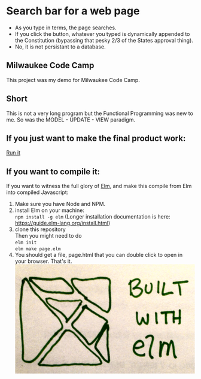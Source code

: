 # Search bar for a web page
* As you type in terms, the page searches. 
* If you click the button, whatever you typed is dynamically appended to the Constitution (bypassing that pesky 2/3 of the States approval thing). 
* No, it is not persistant to a database.
## Milwaukee Code Camp
This project was my demo for Milwaukee Code Camp. 
## Short
This is not a very long program but the Functional Programming was new to me.  So was the MODEL - UPDATE - VIEW paradigm.
## If you just want to make the final product work:
[Run it](http://littlefurnace.com/elm/index.html)
## If you want to compile it:
If you want to witness the full glory of [Elm](https://elm-lang.org/), and make this compile from Elm into compiled Javascript: <br/>
1) Make sure you have Node and NPM.<br>
2) install Elm on your machine:<br/>
`npm install -g elm`
(Longer installation documentation is here: https://guide.elm-lang.org/install.html)<br/>
3) clone this repository<br/>
Then you might need to do <br/>
		`elm init`<br/>
		`elm make page.elm `<br/>
4) You should get a file, page.html that you can double click to open in your browser.  That's it.
<br>![Handrawn Elm](https://github.com/atom-box/history/blob/master/elm.jpg)
